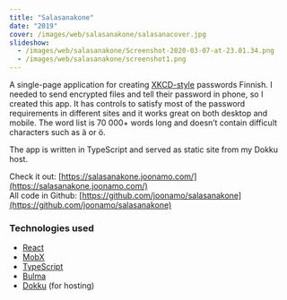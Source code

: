 ```yaml
---
title: "Salasanakone"
date: "2019"
cover: /images/web/salasanakone/salasanacover.jpg
slideshow: 
  - /images/web/salasanakone/Screenshot-2020-03-07-at-23.01.34.png
  - /images/web/salasanakone/screenshot1.png
---
```

A single-page application for creating [XKCD-style](https://xkcd.com/936/) passwords Finnish. I needed to send encrypted files and tell their password in phone, so I created this app. It has controls to satisfy most of the password requirements in different sites and it works great on both desktop and mobile. The word list is 70 000+ words long and doesn’t contain difficult characters such as ä or ö.

The app is written in TypeScript and served as static site from my Dokku host.

Check it out: [https://salasanakone.joonamo.com/](https://salasanakone.joonamo.com/)  
All code in Github: [https://github.com/joonamo/salasanakone](https://github.com/joonamo/salasanakone)

### Technologies used
- [React](https://reactjs.org/)
- [MobX](https://mobx.js.org/)
- [TypeScript](https://www.typescriptlang.org/)
- [Bulma](https://bulma.io/)
- [Dokku](http://dokku.viewdocs.io/dokku/) (for hosting)
